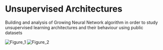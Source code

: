 # Unsupervised Architectures
 
Building and analysis of Growing Neural Network algorithm in order to study unsupervised learning architectures and their behaviour using public datasets

![Figure_1](https://user-images.githubusercontent.com/47455265/147878102-fd1f47d0-0bd8-4808-a2b6-77c9e3abfd95.png)
![Figure_2](https://user-images.githubusercontent.com/47455265/147878104-10f532bb-bd10-47a4-a0c1-c47eae304703.png)

